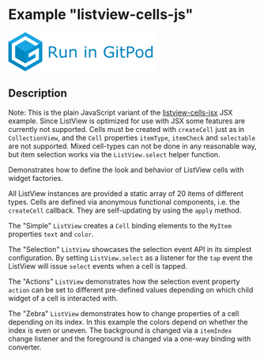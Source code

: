 # Example "listview-cells-js"

[![GitPod Logo](../../doc/run-in-gitpod.png)](https://gitpod.io/#example=listview-cells-jsx/https://github.com/eclipsesource/tabris-decorators/tree/gplink/examples/listview-cells-js)

## Description

Note: This is the plain JavaScript variant of the [listview-cells-jsx](../listview-cells-jsx) JSX example. Since ListView is optimized for use with JSX some features are currently not supported. Cells must be created with `createCell` just as in `CollectionView`, and the `Cell` properties `itemType`, `itemCheck` and `selectable` are not supported. Mixed cell-types can not be done in any reasonable way, but item selection works via the `ListView.select` helper function.

Demonstrates how to define the look and behavior of ListView cells with widget factories.

All ListView instances are provided a static array of 20 items of different types. Cells are defined via anonymous functional components, i.e. the `createCell` callback. They are self-updating by using the `apply` method.

The "Simple" `ListView` creates a `Cell` binding elements to the `MyItem` properties `text` and `color`.

The "Selection" `ListView` showcases the selection event API in its simplest configuration. By setting `ListView.select` as a listener for the `tap` event the ListView will issue `select` events when a cell is tapped.

The "Actions" `ListView` demonstrates how the selection event property `action` can be set to different pre-defined values depending on which child widget of a cell is interacted with.

The "Zebra" `ListView` demonstrates how to change properties of a cell depending on its index. In this example the colors depend on whether the index is even or uneven. The background is changed via a `itemIndex` change  listener and the foreground is changed via a one-way binding with converter.
